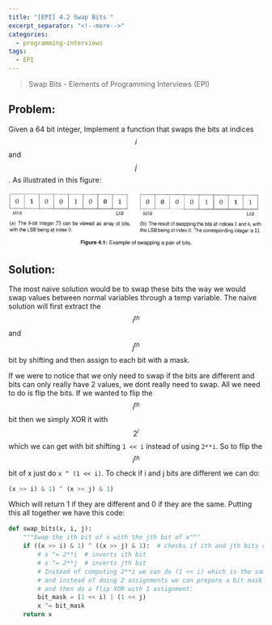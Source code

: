 ```yaml
---
title: "[EPI] 4.2 Swap Bits "
excerpt_separator: "<!--more-->"
categories:
  - programming-interviews
tags:
  - EPI 
---
```


> Swap Bits - Elements of Programming Interviews (EPI) 

<!--more-->
## **Problem**: 
Given a 64 bit integer, Implement a function that swaps the bits at indices $$i$$ and $$j$$. As illustrated in this figure:

![](/assets/images/swap-bits-example.png)

## **Solution**:
The most naive solution would be to swap these bits the way we would swap values between normal variables through a temp variable. The naive solution will first extract the $$i^{th}$$ and $$j^{th}$$ bit by shifting and then assign to each bit with a mask. 

If we were to notice that we only need to swap if the bits are different and bits can only really have 2 values, we dont really need to swap. All we need to do is flip the bits. If we wanted to flip the $$i^{th}$$ bit then we simply XOR it with $$2^i$$ which we can get with bit shifting `1 << i` instead of using `2**i`. So to flip the $$i^{th}$$ bit of x just do `x ^ (1 << i)`. To check if i and j bits are different we can do:

```python
(x >> i) & 1) ^ (x >> j) & 1)
```
Which will return 1 if they are different and 0 if they are the same. Putting this all together we have this code:

```python
def swap_bits(x, i, j):
    """Swap the ith bit of x with the jth bit of x"""
    if ((x >> i) & 1) ^ ((x >> j) & 1):  # checks if ith and jth bits of x are not same
        # x ^= 2**i  # inverts ith bit
        # x ^= 2**j  # inverts jth bit
        # Instead of computing 2**i we can do (1 << i) which is the same thing
        # and instead of doing 2 assignments we can prepare a bit mask
        # and then do a flip XOR with 1 assignment:
        bit_mask = (1 << i) | (1 << j)
        x ^= bit_mask
    return x
```

